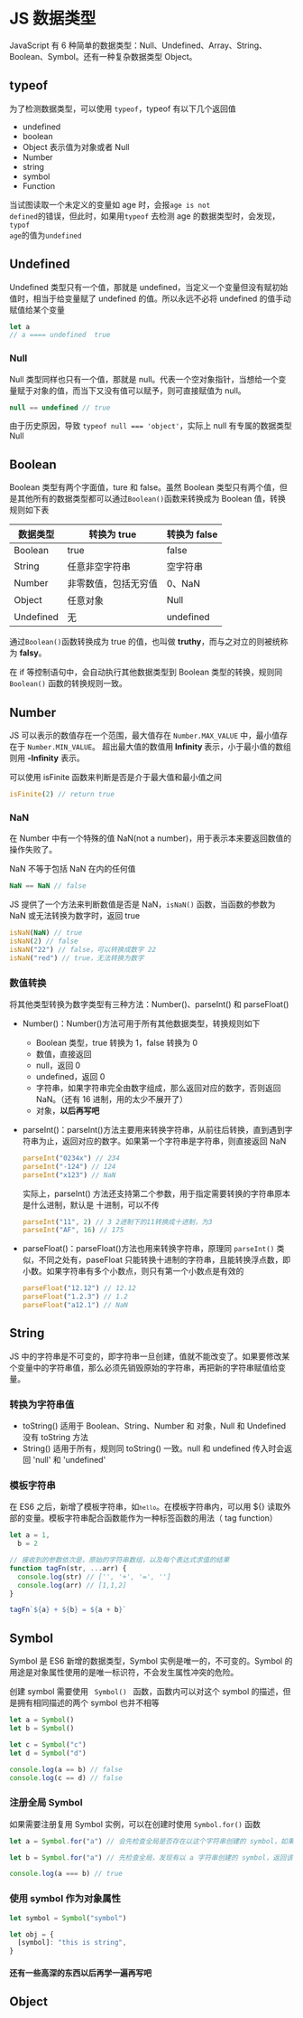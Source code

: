 # JS 数据类型

JavaScript 有 6 种简单的数据类型：Null、Undefined、Array、String、Boolean、Symbol。还有一种复杂数据类型 Object。

## typeof

为了检测数据类型，可以使用 <code>typeof</code>，typeof 有以下几个返回值

- undefined
- boolean
- Object 表示值为对象或者 Null
- Number
- string
- symbol
- Function

当试图读取一个未定义的变量如 age 时，会报<code>age is not defined</code>的错误，但此时，如果用<code>typeof</code> 去检测 age 的数据类型时，会发现，<code>typof age</code>的值为<code>undefined</code>

## Undefined

Undefined 类型只有一个值，那就是 undefined，当定义一个变量但没有赋初始值时，相当于给变量赋了 undefined 的值。所以永远不必将 undefined 的值手动赋值给某个变量

```js
let a
// a ==== undefined  true
```

### Null

Null 类型同样也只有一个值，那就是 null。代表一个空对象指针，当想给一个变量赋于对象的值，而当下又没有值可以赋予，则可直接赋值为 null。

```js
null == undefined // true
```

由于历史原因，导致 <code>typeof null === 'object'</code>，实际上 null 有专属的数据类型 Null

## Boolean

Boolean 类型有两个字面值，ture 和 false。虽然 Boolean 类型只有两个值，但是其他所有的数据类型都可以通过<code>Boolean()</code>函数来转换成为 Boolean 值，转换规则如下表

| 数据类型  | 转换为 true          | 转换为 false |
| --------- | -------------------- | ------------ |
| Boolean   | true                 | false        |
| String    | 任意非空字符串       | 空字符串     |
| Number    | 非零数值，包括无穷值 | 0、NaN       |
| Object    | 任意对象             | Null         |
| Undefined | 无                   | undefined    |

通过<code>Boolean()</code>函数转换成为 true 的值，也叫做 <b>truthy</b>，而与之对立的则被统称为 <b>falsy</b>。

在 if 等控制语句中，会自动执行其他数据类型到 Boolean 类型的转换，规则同 <code>Boolean()</code> 函数的转换规则一致。

## Number

JS 可以表示的数值存在一个范围，最大值存在 <code>Number.MAX_VALUE</code> 中，最小值存在于 <code>Number.MIN_VALUE</code>。 超出最大值的数值用<b> Infinity </b>表示，小于最小值的数组则用 <b>-Infinity</b> 表示。

可以使用 isFinite 函数来判断是否是介于最大值和最小值之间

```js
isFinite(2) // return true
```

### NaN

在 Number 中有一个特殊的值 NaN(not a number)，用于表示本来要返回数值的操作失败了。

NaN 不等于包括 NaN 在内的任何值

```js
NaN == NaN // false
```

JS 提供了一个方法来判断数值是否是 NaN，<code>isNaN()</code> 函数，当函数的参数为 NaN 或无法转换为数字时，返回 true

```js
isNaN(NaN) // true
isNaN(2) // false
isNaN("22") // false，可以转换成数字 22
isNaN("red") // true，无法转换为数字
```

### 数值转换

将其他类型转换为数字类型有三种方法：Number()、parseInt() 和 parseFloat()

- Number()：Number()方法可用于所有其他数据类型，转换规则如下

  - Boolean 类型，true 转换为 1，false 转换为 0
  - 数值，直接返回
  - null，返回 0
  - undefined，返回 0
  - 字符串，如果字符串完全由数字组成，那么返回对应的数字，否则返回 NaN。（还有 16 进制，用的太少不展开了）
  - 对象，<b>以后再写吧</b>

- parseInt()：parseInt()方法主要用来转换字符串，从前往后转换，直到遇到字符串为止，返回对应的数字。如果第一个字符串是字符串，则直接返回 NaN

  ```js
  parseInt("0234x") // 234
  parseInt("-124") // 124
  parseInt("x123") // NaN
  ```

  实际上，parseInt() 方法还支持第二个参数，用于指定需要转换的字符串原本是什么进制，默认是 十进制，可以不传

  ```js
  parseInt("11", 2) // 3 2进制下的11转换成十进制，为3
  parseInt("AF", 16) // 175
  ```

- parseFloat()：parseFloat()方法也用来转换字符串，原理同 <code>parseInt()</code> 类似，不同之处有，paseFloat 只能转换十进制的字符串，且能转换浮点数，即小数。如果字符串有多个小数点，则只有第一个小数点是有效的

  ```js
  parseFloat("12.12") // 12.12
  parseFloat("1.2.3") // 1.2
  parseFloat("a12.1") // NaN
  ```

## String

JS 中的字符串是不可变的，即字符串一旦创建，值就不能改变了。如果要修改某个变量中的字符串值，那么必须先销毁原始的字符串，再把新的字符串赋值给变量。

### 转换为字符串值

- toString() 适用于 Boolean、String、Number 和 对象，Null 和 Undefined 没有 toString 方法
- String() 适用于所有，规则同 toString() 一致。null 和 undefined 传入时会返回 'null' 和 'undefined'

### 模板字符串

在 ES6 之后，新增了模板字符串，如<code>`hello`</code>。在模板字符串内，可以用 \${} 读取外部的变量。模板字符串配合函数能作为一种标签函数的用法（ tag function）

```js
let a = 1,
  b = 2

// 接收到的参数依次是，原始的字符串数组，以及每个表达式求值的结果
function tagFn(str, ...arr) {
  console.log(str) // ['', '+', '=', '']
  console.log(arr) // [1,1,2]
}

tagFn`${a} + ${b} = ${a + b}`
```

## Symbol

Symbol 是 ES6 新增的数据类型，Symbol 实例是唯一的，不可变的。Symbol 的用途是对象属性使用的是唯一标识符，不会发生属性冲突的危险。

创建 symbol 需要使用 <code> Symbol() </code> 函数，函数内可以对这个 symbol 的描述，但是拥有相同描述的两个 symbol 也并不相等

```js
let a = Symbol()
let b = Symbol()

let c = Symbol("c")
let d = Symbol("d")

console.log(a == b) // false
console.log(c == d) // false
```

### 注册全局 Symbol

如果需要注册复用 Symbol 实例，可以在创建时使用 <code>Symbol.for()</code> 函数

```js
let a = Symbol.for("a") // 会先检查全局是否存在以这个字符串创建的 symbol，如果没有，则创建 symbol 实例

let b = Symbol.for("a") // 先检查全局，发现有以 a 字符串创建的 symbol，返回该 symbol 实例

console.log(a === b) // true
```

### 使用 symbol 作为对象属性

```js
let symbol = Symbol("symbol")

let obj = {
  [symbol]: "this is string",
}
```

#### 还有一些高深的东西以后再学一遍再写吧

## Object
